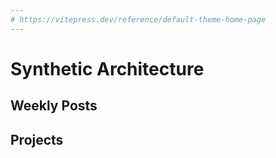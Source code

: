 ```yaml
---
# https://vitepress.dev/reference/default-theme-home-page
---
```


# Synthetic Architecture

## Weekly Posts

## Projects
